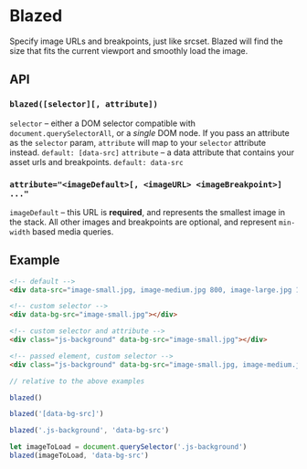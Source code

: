 # Blazed
Specify image URLs and breakpoints, just like srcset. Blazed will find the size that fits the current viewport and smoothly load the image.

## API
### `blazed([selector][, attribute])`
`selector` – either a DOM selector compatible with `document.querySelectorAll`, or a *single* DOM node. If you pass an attribute as the `selector` param, `attribute` will map to your `selector` attribute instead. `default: [data-src]`
`attribute` – a data attribute that contains your asset urls and breakpoints. `default: data-src`

### `attribute="<imageDefault>[, <imageURL> <imageBreakpoint>] ..."`
`imageDefault` – this URL is **required**, and represents the smallest image in the stack. All other images and breakpoints are optional, and represent `min-width` based media queries.

## Example
```html
<!-- default -->
<div data-src="image-small.jpg, image-medium.jpg 800, image-large.jpg 1100"></div>

<!-- custom selector -->
<div data-bg-src="image-small.jpg"></div>

<!-- custom selector and attribute -->
<div class="js-background" data-bg-src="image-small.jpg"></div>

<!-- passed element, custom selector -->
<div class="js-background" data-bg-src="image-small.jpg, image-medium.jpg 800, image-large.jpg 1100"></div>
```

```javascript
// relative to the above examples

blazed()

blazed('[data-bg-src]')

blazed('.js-background', 'data-bg-src')

let imageToLoad = document.querySelector('.js-background')
blazed(imageToLoad, 'data-bg-src')
```
